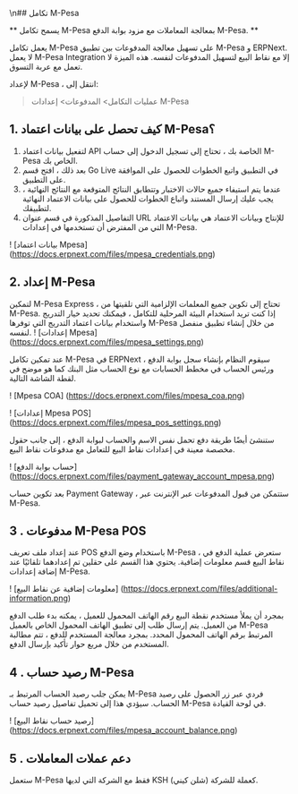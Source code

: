 \n## تكامل M-Pesa

** يسمح تكامل M-Pesa بمعالجة المعاملات مع مزود بوابة الدفع M-Pesa. **

يعمل تكامل M-Pesa على تسهيل معالجة المدفوعات بين تطبيق M-Pesa و ERPNext. لا يعمل M-Pesa Integration إلا مع نقاط البيع لتسهيل المدفوعات لنفسه. هذه الميزة لا تعمل مع عربة التسوق.

لإعداد M-Pesa ، انتقل إلى:

> عمليات التكامل> المدفوعات> إعدادات M-Pesa

## 1. كيف تحصل على بيانات اعتماد M-Pesa؟

1. لتفعيل بيانات اعتماد API الخاصة بك ، تحتاج إلى تسجيل الدخول إلى حساب M-Pesa الخاص بك.
2. بعد ذلك ، افتح قسم Go Live في التطبيق واتبع الخطوات للحصول على الموافقة على التطبيق.
3. عندما يتم استيفاء جميع حالات الاختبار وتتطابق النتائج المتوقعة مع النتائج النهائية ، يجب عليك إرسال المستند واتباع الخطوات للحصول على بيانات الاعتماد النهائية لتطبيقك.
4. التفاصيل المذكورة في قسم عنوان URL للإنتاج وبيانات الاعتماد هي بيانات الاعتماد التي من المفترض أن تستخدمها في إعدادات M-Pesa.

! [بيانات اعتماد Mpesa] (https://docs.erpnext.com/files/mpesa_credentials.png)

## 2. إعداد M-Pesa

لتمكين M-Pesa Express ، تحتاج إلى تكوين جميع المعلمات الإلزامية التي تلقيتها من M-Pesa. إذا كنت تريد استخدام البيئة المرحلية للتكامل ، فيمكنك تحديد خيار التدريج واستخدام بيانات اعتماد التدريج التي توفرها M-Pesa من خلال إنشاء تطبيق منفصل لنفسه. ! [إعدادات Mpesa] (https://docs.erpnext.com/files/mpesa_settings.png)

عند تمكين تكامل M-Pesa في ERPNext ، سيقوم النظام بإنشاء سجل بوابة الدفع ورئيس الحساب في مخطط الحسابات مع نوع الحساب مثل البنك كما هو موضح في لقطة الشاشة التالية.

! [Mpesa COA] (https://docs.erpnext.com/files/mpesa_coa.png)

! [إعدادات Mpesa POS] (https://docs.erpnext.com/files/mpesa_pos_settings.png)

ستنشئ أيضًا طريقة دفع تحمل نفس الاسم والحساب لبوابة الدفع ، إلى جانب حقول مخصصة معينة في إعدادات نقاط البيع للتعامل مع مدفوعات نقاط البيع.

! [حساب بوابة الدفع] (https://docs.erpnext.com/files/payment_gateway_account_mpesa.png)

بعد تكوين حساب Payment Gateway ، ستتمكن من قبول المدفوعات عبر الإنترنت عبر M-Pesa.

## 3 \. مدفوعات M-Pesa POS

عند إعداد ملف تعريف POS باستخدام وضع الدفع M-Pesa ، ستعرض عملية الدفع في نقاط البيع قسم معلومات إضافية. يحتوي هذا القسم على حقلين تم إعدادهما تلقائيًا عند إضافة إعدادات M-Pesa.

! [معلومات إضافية عن نقاط البيع] (https://docs.erpnext.com/files/additional-information.png)

بمجرد أن يملأ مستخدم نقطة البيع رقم الهاتف المحمول للعميل ، يمكنه بدء طلب الدفع من العميل. يتم إرسال طلب إلى تطبيق الهاتف المحمول الخاص بالعميل M-Pesa المرتبط برقم الهاتف المحمول المحدد. بمجرد معالجة المستخدم للدفع ، تتم مطالبة المستخدم من خلال مربع حوار تأكيد بإرسال الدفع.

## 4 \. رصيد حساب M-Pesa

يمكن جلب رصيد الحساب المرتبط بـ M-Pesa فردي عبر زر الحصول على رصيد الحساب. سيؤدي هذا إلى تحميل تفاصيل رصيد حساب M-Pesa في لوحة القيادة.

! [رصيد حساب نقاط البيع] (https://docs.erpnext.com/files/mpesa_account_balance.png)

## 5 \. دعم عملات المعاملات

ستعمل M-Pesa فقط مع الشركة التي لديها KSH (شلن كيني) كعملة للشركة.